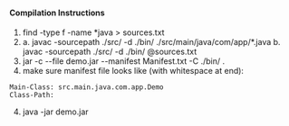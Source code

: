 #### Compilation Instructions

1. find -type f -name *java > sources.txt
2. 
	a. javac -sourcepath ./src/ -d ./bin/ ./src/main/java/com/app/*.java
	b. javac -sourcepath ./src/ -d ./bin/ @sources.txt
3. jar -c --file demo.jar --manifest Manifest.txt -C ./bin/ .
4. make sure manifest file looks like (with whitespace at end):

```
Main-Class: src.main.java.com.app.Demo
Class-Path: 

```
4. java -jar demo.jar
